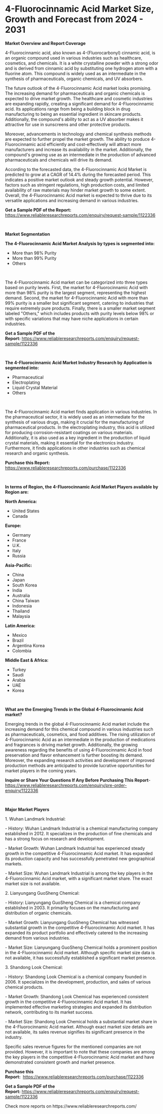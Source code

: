 <p><h1>4-Fluorocinnamic Acid Market Size, Growth and Forecast from 2024 - 2031</h1></p><p><strong>Market Overview and Report Coverage</strong></p>
<p><p>4-Fluorocinnamic acid, also known as 4-(Fluorocarbonyl) cinnamic acid, is an organic compound used in various industries such as healthcare, cosmetics, and chemicals. It is a white crystalline powder with a strong odor and is derived from cinnamic acid by substituting one hydrogen atom with a fluorine atom. This compound is widely used as an intermediate in the synthesis of pharmaceuticals, organic chemicals, and UV absorbers.</p><p>The future outlook of the 4-Fluorocinnamic Acid market looks promising. The increasing demand for pharmaceuticals and organic chemicals is expected to drive market growth. The healthcare and cosmetic industries are expanding rapidly, creating a significant demand for 4-Fluorocinnamic acid. Its applications range from being a building block in drug manufacturing to being an essential ingredient in skincare products. Additionally, the compound's ability to act as a UV absorber makes it attractive for use in sunscreens and other protective products.</p><p>Moreover, advancements in technology and chemical synthesis methods are expected to further propel the market growth. The ability to produce 4-Fluorocinnamic acid efficiently and cost-effectively will attract more manufacturers and increase its availability in the market. Additionally, the compound's growing use as an intermediate in the production of advanced pharmaceuticals and chemicals will drive its demand.</p><p>According to the forecasted data, the 4-Fluorocinnamic Acid Market is predicted to grow at a CAGR of 14.4% during the forecasted period. This indicates a positive market outlook and steady growth potential. However, factors such as stringent regulations, high production costs, and limited availability of raw materials may hinder market growth to some extent. Overall, the 4-Fluorocinnamic Acid market is expected to thrive due to its versatile applications and increasing demand in various industries.</p></p>
<p><strong>Get a Sample PDF of the Report:</strong> <a href="https://www.reliableresearchreports.com/enquiry/request-sample/1122336">https://www.reliableresearchreports.com/enquiry/request-sample/1122336</a></p>
<p>&nbsp;</p>
<p><strong>Market Segmentation</strong></p>
<p><strong>The 4-Fluorocinnamic Acid Market Analysis by types is segmented into:</strong></p>
<p><ul><li>More than 98% Purity</li><li>More than 99% Purity</li><li>Others</li></ul></p>
<p>&nbsp;</p>
<p><p>The 4-Fluorocinnamic Acid market can be categorized into three types based on purity levels. First, the market for 4-Fluorocinnamic Acid with more than 98% purity is the largest segment, representing the highest demand. Second, the market for 4-Fluorocinnamic Acid with more than 99% purity is a smaller but significant segment, catering to industries that require extremely pure products. Finally, there is a smaller market segment labeled "Others," which includes products with purity levels below 98% or with specific variations that may have niche applications in certain industries.</p></p>
<p><strong>Get a Sample PDF of the Report:</strong>&nbsp;<a href="https://www.reliableresearchreports.com/enquiry/request-sample/1122336">https://www.reliableresearchreports.com/enquiry/request-sample/1122336</a></p>
<p>&nbsp;</p>
<p><strong>The 4-Fluorocinnamic Acid Market Industry Research by Application is segmented into:</strong></p>
<p><ul><li>Pharmaceutical</li><li>Electroplating</li><li>Liquid Crystal Material</li><li>Others</li></ul></p>
<p>&nbsp;</p>
<p><p>The 4-Fluorocinnamic Acid market finds application in various industries. In the pharmaceutical sector, it is widely used as an intermediate for the synthesis of various drugs, making it crucial for the manufacturing of pharmaceutical products. In the electroplating industry, this acid is utilized for producing corrosion-resistant coatings on various materials. Additionally, it is also used as a key ingredient in the production of liquid crystal materials, making it essential for the electronics industry. Furthermore, it finds applications in other industries such as chemical research and organic synthesis.</p></p>
<p><strong>Purchase this Report:</strong>&nbsp; <a href="https://www.reliableresearchreports.com/purchase/1122336">https://www.reliableresearchreports.com/purchase/1122336</a></p>
<p>&nbsp;</p>
<p><strong>In terms of Region, the 4-Fluorocinnamic Acid Market Players available by Region are:</strong></p>
<p>
    <p> <strong> North America: </strong>
        <ul>
            <li>United States</li>
            <li>Canada</li>
        </ul>
        </p> 
    <p> <strong> Europe: </strong>
        <ul>
            <li>Germany</li>
            <li>France</li>
            <li>U.K.</li>
            <li>Italy</li>
            <li>Russia</li>
        </ul>
        </p> 
    <p> <strong> Asia-Pacific: </strong>
        <ul>
            <li>China</li>
            <li>Japan</li>
            <li>South Korea</li>
            <li>India</li>
            <li>Australia</li>
            <li>China Taiwan</li>
            <li>Indonesia</li>
            <li>Thailand</li>
            <li>Malaysia</li>
        </ul>
        </p> 
    <p> <strong> Latin America: </strong>
        <ul>
            <li>Mexico</li>
            <li>Brazil</li>
            <li>Argentina Korea</li>
            <li>Colombia</li>
        </ul>
        </p> 
    <p> <strong> Middle East & Africa: </strong>
        <ul>
            <li>Turkey</li>
            <li>Saudi</li>
            <li>Arabia</li>
            <li>UAE</li>
            <li>Korea</li>
        </ul>
    </p>
    </p>
<p>&nbsp;</p>
<p><strong>What are the Emerging Trends in the Global 4-Fluorocinnamic Acid market?</strong></p>
<p><p>Emerging trends in the global 4-Fluorocinnamic Acid market include the increasing demand for this chemical compound in various industries such as pharmaceuticals, cosmetics, and food additives. The rising utilization of 4-Fluorocinnamic Acid as an intermediate in the production of medications and fragrances is driving market growth. Additionally, the growing awareness regarding the benefits of using 4-Fluorocinnamic Acid in food preservation and flavor enhancement is further boosting its demand. Moreover, the expanding research activities and development of improved production methods are anticipated to provide lucrative opportunities for market players in the coming years.</p></p>
<p><strong>Inquire or Share Your Questions If Any Before Purchasing This Report</strong>- <a href="https://www.reliableresearchreports.com/enquiry/pre-order-enquiry/1122336">https://www.reliableresearchreports.com/enquiry/pre-order-enquiry/1122336</a></p>
<p>&nbsp;</p>
<p><strong>Major Market Players</strong></p>
<p><p>1. Wuhan Landmark Industrial:</p><p>- History: Wuhan Landmark Industrial is a chemical manufacturing company established in 2012. It specializes in the production of fine chemicals and has a strong focus on research and development.</p><p>- Market Growth: Wuhan Landmark Industrial has experienced steady growth in the competitive 4-Fluorocinnamic Acid market. It has expanded its production capacity and has successfully penetrated new geographical markets.</p><p>- Market Size: Wuhan Landmark Industrial is among the key players in the 4-Fluorocinnamic Acid market, with a significant market share. The exact market size is not available.</p><p>2. Lianyungang GuoSheng Chemical:</p><p>- History: Lianyungang GuoSheng Chemical is a chemical company established in 2003. It primarily focuses on the manufacturing and distribution of organic chemicals.</p><p>- Market Growth: Lianyungang GuoSheng Chemical has witnessed substantial growth in the competitive 4-Fluorocinnamic Acid market. It has expanded its product portfolio and effectively catered to the increasing demand from various industries.</p><p>- Market Size: Lianyungang GuoSheng Chemical holds a prominent position in the 4-Fluorocinnamic Acid market. Although specific market size data is not available, it has successfully established a significant market presence.</p><p>3. Shandong Look Chemical:</p><p>- History: Shandong Look Chemical is a chemical company founded in 2006. It specializes in the development, production, and sales of various chemical products.</p><p>- Market Growth: Shandong Look Chemical has experienced consistent growth in the competitive 4-Fluorocinnamic Acid market. It has implemented effective marketing strategies and expanded its distribution network, contributing to its market success.</p><p>- Market Size: Shandong Look Chemical holds a substantial market share in the 4-Fluorocinnamic Acid market. Although exact market size details are not available, its sales revenue signifies its significant presence in the industry.</p><p>Specific sales revenue figures for the mentioned companies are not provided. However, it is important to note that these companies are among the key players in the competitive 4-Fluorocinnamic Acid market and have demonstrated consistent growth and market presence.</p></p>
<p><strong>Purchase this Report:</strong>&nbsp;&nbsp;<a href="https://www.reliableresearchreports.com/purchase/1122336">https://www.reliableresearchreports.com/purchase/1122336</a></p>
<p></p>
<p><strong>Get a Sample PDF of the Report:</strong>&nbsp;<a href="https://www.reliableresearchreports.com/enquiry/request-sample/1122336">https://www.reliableresearchreports.com/enquiry/request-sample/1122336</a></p>
<p>Check more reports on https://www.reliableresearchreports.com/</p>